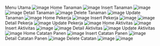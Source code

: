 Menu Utama
![image](https://github.com/user-attachments/assets/fefa4c5c-2526-4193-beaf-c73c71eba91a)
Home Tanaman
![image](https://github.com/user-attachments/assets/8202994b-3263-4627-8183-bc3eb0ce6b72)
Insert Tanaman
![image](https://github.com/user-attachments/assets/7c7f2899-37c3-412d-9900-3ed565545e2a)
![image](https://github.com/user-attachments/assets/f5500a4a-4d50-4d5d-ac81-69a31c5d5a46)
Detail Tanaman
![image](https://github.com/user-attachments/assets/3c3c0768-5a6b-4ab4-8de8-3e04149dcd3e)
Delete Tanaman
![image](https://github.com/user-attachments/assets/f2f67457-7bbf-4206-ab80-72c22a1e83e8)
Update Tanaman
![image](https://github.com/user-attachments/assets/4c499fcc-b3c1-44a0-a5b0-69103b96e02e)
Home Pekerja
![image](https://github.com/user-attachments/assets/17ec6713-fcab-4942-8853-ff1ae9b15793)
Insert Pekerja
![image](https://github.com/user-attachments/assets/c8259ec5-afd2-4c8a-869c-24785b9a8be7)
![image](https://github.com/user-attachments/assets/85168e22-5940-4f9d-b2af-6274747b47f6)
Detail Pekerja
![image](https://github.com/user-attachments/assets/c00882dd-6606-44a2-847e-63998d60dc6c)
Update Pekerja
![image](https://github.com/user-attachments/assets/f3ebcdd9-f6bf-4831-a8dc-7264d8044d20)
Home Aktivitas
![image](https://github.com/user-attachments/assets/7f6061c3-d8ca-42c9-aa4c-54f2e780cb11)
Insert Aktivitas
![image](https://github.com/user-attachments/assets/f9db3535-e371-42b9-b4ba-cfbdc6295316)
![image](https://github.com/user-attachments/assets/fd02ec87-c264-484e-a355-2a88d725e3c5)
Detail Aktivitas
![image](https://github.com/user-attachments/assets/6d42924e-09e3-44b7-b90d-8cacfd205904)
Update Aktivitas
![image](https://github.com/user-attachments/assets/bbc62309-3aff-47cb-9ebe-9543a7fbff9c)
Home Catatan Panen
![image](https://github.com/user-attachments/assets/a5e1f7d1-5700-4305-845e-d0f25876a3c6)
Insert Catatan Panen
![image](https://github.com/user-attachments/assets/96c7e84a-1810-45bc-b21a-7f3154e45026)
Detail Catatan Panen
![image](https://github.com/user-attachments/assets/0acd5457-50e0-4e85-92d6-5a1f95715348)
Delete Catatan
![image](https://github.com/user-attachments/assets/ab2e6007-11c3-4f0e-9be4-83841305c1ec)
![image](https://github.com/user-attachments/assets/8c940191-b5d5-4695-b412-a165731f4c54)
